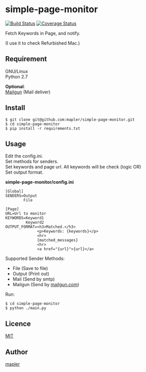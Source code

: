 # simple-page-monitor  

[![Build Status](https://travis-ci.org/mapler/simple-page-monitor.svg?branch=master)](https://travis-ci.org/mapler/simple-page-monitor)
[![Coverage Status](https://coveralls.io/repos/mapler/simple-page-monitor/badge.svg?branch=master)](https://coveralls.io/r/mapler/simple-page-monitor?branch=master)    

Fetch Keywords in Page, and notify. 
 
(I use it to check Refurbished Mac.)


## Requirement

GNU/Linux  
Python 2.7  

**Optional**:  
[Mailgun](http://www.mailgun.com/) (Mail deliver)


## Install
```
$ git clone git@github.com:mapler/simple-page-monitor.git
$ cd simple-page-monitor
$ pip install -r requirements.txt
```

## Usage
Edit the config.ini.  
Set methods for senders.  
Set keywords and page url. All keywords will be check (logic OR)  
Set output format.

**simple-page-monitor/config.ini**

```
[Global]
SENDERS=Output
        File
```
```
[Page]
URL=Url to monitor
KEYWORDS=Keyword1
         Keyword2
OUTPUT_FORMAT=<h3>Matched.</h3>
              <p>Keywords: {keywords}</p>
              <hr>
              {matched_messages}
              <hr>
              <a href="{url}">{url}</a>        
```

Supported Sender Methods:   

* File (Save to file)
* Output (Print out)
* Mail (Send by smtp)
* Mailgun (Send by [mailgun.com](http://www.mailgun.com/))

Run: 

```
$ cd simple-page-monitor
$ python ./main.py
```

## Licence

[MIT](https://github.com/mapler/simple-page-monitor/blob/master/LICENSE)

## Author

[mapler](https://github.com/mapler)